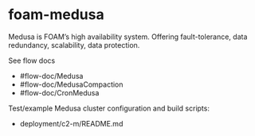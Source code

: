 # foam-medusa
Medusa is FOAM’s high availability system.  Offering fault-tolerance, data redundancy, scalability, data protection.

See flow docs 
* #flow-doc/Medusa
* #flow-doc/MedusaCompaction
* #flow-doc/CronMedusa

Test/example Medusa cluster configuration and build scripts:
* deployment/c2-m/README.md
